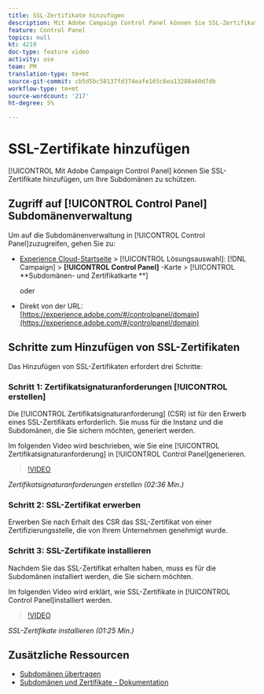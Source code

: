```yaml
---
title: SSL-Zertifikate hinzufügen
description: Mit Adobe Campaign Control Panel können Sie SSL-Zertifikate hinzufügen, um Ihre Subdomänen zu schützen.
feature: Control Panel
topics: null
kt: 4219
doc-type: feature video
activity: use
team: PM
translation-type: tm+mt
source-git-commit: cb5d5bc58137fd374eafe165c6ea13288a60d7db
workflow-type: tm+mt
source-wordcount: '217'
ht-degree: 5%

---
```



# SSL-Zertifikate hinzufügen

[!UICONTROL Mit Adobe Campaign Control Panel] können Sie SSL-Zertifikate hinzufügen, um Ihre Subdomänen zu schützen.

## Zugriff auf [!UICONTROL Control Panel] Subdomänenverwaltung

Um auf die Subdomänenverwaltung in [!UICONTROL Control Panel]zuzugreifen, gehen Sie zu:

* [Experience Cloud-Startseite](https://experience.adobe.com/#/home) > [!UICONTROL Lösungsauswahl]: [!DNL Campaign] > **[!UICONTROL Control Panel]** -Karte > [!UICONTROL **Subdomänen- und Zertifikatkarte **]

   oder
* Direkt von der URL: [https://experience.adobe.com/#/controlpanel/domain](https://experience.adobe.com/#/controlpanel/domain)

## Schritte zum Hinzufügen von SSL-Zertifikaten

Das Hinzufügen von SSL-Zertifikaten erfordert drei Schritte:

### Schritt 1: Zertifikatsignaturanforderungen [!UICONTROL erstellen]

Die [!UICONTROL Zertifikatsignaturanforderung] (CSR) ist für den Erwerb eines SSL-Zertifikats erforderlich. Sie muss für die Instanz und die Subdomänen, die Sie sichern möchten, generiert werden.

Im folgenden Video wird beschrieben, wie Sie eine [!UICONTROL Zertifikatsignaturanforderung] in [!UICONTROL Control Panel]generieren.

>[!VIDEO](https://video.tv.adobe.com/v/31317?quality=12)

*Zertifikatsignaturanforderungen erstellen (02:36 Min.)*

### Schritt 2: SSL-Zertifikat erwerben

Erwerben Sie nach Erhalt des CSR das SSL-Zertifikat von einer Zertifizierungsstelle, die von Ihrem Unternehmen genehmigt wurde.

### Schritt 3: SSL-Zertifikate installieren

Nachdem Sie das SSL-Zertifikat erhalten haben, muss es für die Subdomänen installiert werden, die Sie sichern möchten.

Im folgenden Video wird erklärt, wie SSL-Zertifikate in [!UICONTROL Control Panel]installiert werden.

>[!VIDEO](https://video.tv.adobe.com/v/31166?quality=12)

*SSL-Zertifikate installieren (01:25 Min.)*

## Zusätzliche Ressourcen

* [Subdomänen übertragen](/help/administrating/control-panel/subdomain-delegation.md)
* [Subdomänen und Zertifikate - Dokumentation](https://docs.adobe.com/content/help/de-DE/control-panel/using/subdomains-and-certificates/renewing-subdomain-certificate.html)
